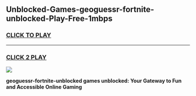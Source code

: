 
## Unblocked-Games-geoguessr-fortnite-unblocked-Play-Free-1mbps
<h3>
<a href="https://premium76.site?title=geoguessr-fortnite-unblocked&ref=18A1">CLICK TO PLAY</a></h3>
<hr>

<h3>
<a href="https://premium76.site?title=geoguessr-fortnite-unblocked&ref=18A1">CLICK 2 PLAY</a>
  
</h3>

<a href="https://premium76.site?title=geoguessr-fortnite-unblocked&ref=18A1"><img src="https://clearcache.store/games.png"></a>


**geoguessr-fortnite-unblocked games unblocked: Your Gateway to Fun and Accessible Online Gaming**
